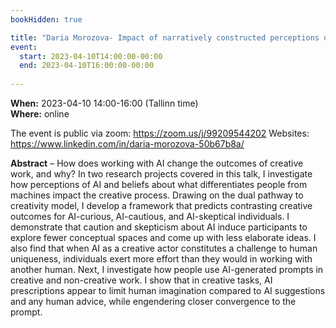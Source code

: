 ```yaml
---
bookHidden: true

title: "Daria Morozova- Impact of narratively constructed perceptions of artificial intelligence on creative work"
event:
  start: 2023-04-10T14:00:00-00:00
  end: 2023-04-10T16:00:00-00:00
  
---
```


**When:** 2023-04-10 14:00-16:00 (Tallinn time)   
**Where:** online 

The event is public via zoom: https://zoom.us/j/99209544202
Websites: https://www.linkedin.com/in/daria-morozova-50b67b8a/


<!--more-->
**Abstract** – How does working with AI change the outcomes of creative work, and why? In two research projects covered in this talk, I investigate how perceptions of AI and beliefs about what differentiates people from machines impact the creative process. Drawing on the dual pathway to creativity model, I develop a framework that predicts contrasting creative outcomes for AI-curious, AI-cautious, and AI-skeptical individuals. I demonstrate that caution and skepticism about AI induce participants to explore fewer conceptual spaces and come up with less elaborate ideas. I also find that when AI as a creative actor constitutes a challenge to human uniqueness, individuals exert more effort than they would in working with another human. Next, I investigate how people use AI-generated prompts in creative and non-creative work. I show that in creative tasks, AI prescriptions appear to limit human imagination compared to AI suggestions and any human advice, while engendering closer convergence to the prompt.
